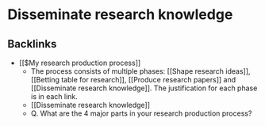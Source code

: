 # Disseminate research knowledge

## Backlinks
* [[$My research production process]]
	* The process consists of multiple phases: [[Shape research ideas]], [[Betting table for research]], [[Produce research papers]] and [[Disseminate research knowledge]]. The justification for each phase is in each link.
	* [[Disseminate research knowledge]]
	* Q. What are the 4 major parts in your research production process?

<!-- {BearID:7C20FC03-7575-4F64-87FF-0BA2C07AB830-1378-000003AC2835DE3D} -->
